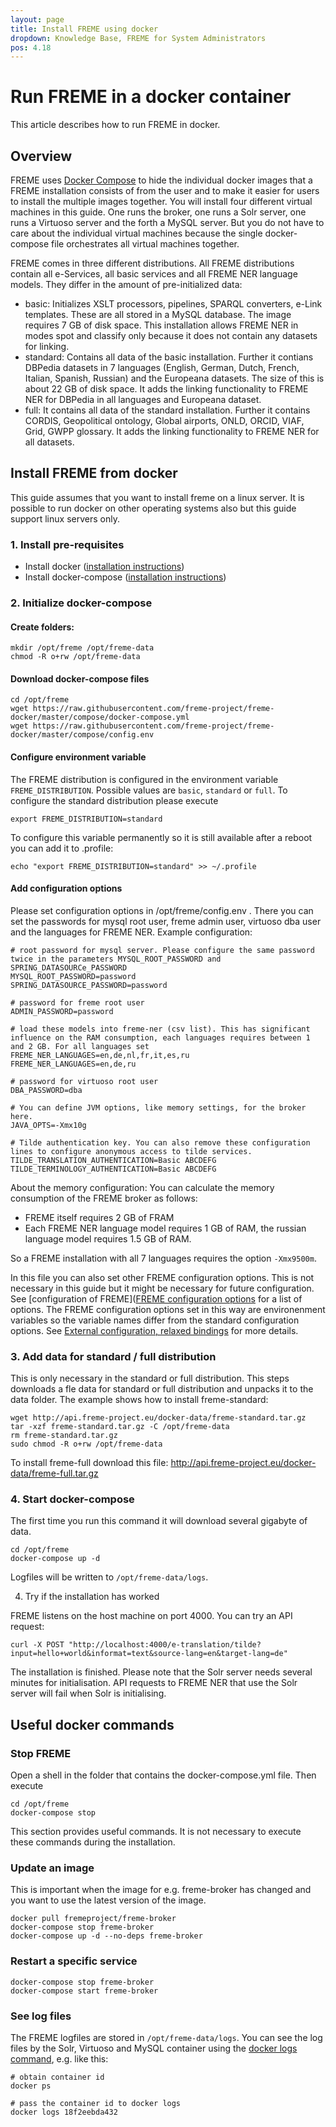 ```yaml
---
layout: page
title: Install FREME using docker
dropdown: Knowledge Base, FREME for System Administrators
pos: 4.18
---
```


# Run FREME in a docker container

This article describes how to run FREME in docker.

## Overview

FREME uses [Docker Compose](https://docs.docker.com/compose/) to hide the individual docker images that a FREME installation consists of from the user and to make it easier for users to install the multiple images together. You will install four different virtual machines in this guide. One runs the broker, one runs a Solr server, one runs a Virtuoso server and the forth a MySQL server. But you do not have to care about the individual virtual machines because the single docker-compose file orchestrates all virtual machines together.

FREME comes in three different distributions. All FREME distributions contain all e-Services, all basic services and all FREME NER language models. They differ in the amount of pre-initialized data:

* basic: Initializes XSLT processors, pipelines, SPARQL converters, e-Link templates. These are all stored in a MySQL database. The image requires 7 GB of disk space. This installation allows FREME NER in modes spot and classify only because it does not contain any datasets for linking.
* standard: Contains all data of the basic installation. Further it contians DBPedia datasets in 7 languages (English, German, Dutch, French, Italian, Spanish, Russian) and the Europeana datasets. The size of this is about 22 GB of disk space. It adds the linking functionality to FREME NER for DBPedia in all languages and Europeana dataset.
* full: It contains all data of the standard installation. Further it contains CORDIS, Geopolitical ontology, Global airports, ONLD, ORCID, VIAF, Grid, GWPP glossary. It adds the linking functionality to FREME NER for all datasets.

## Install FREME from docker

This guide assumes that you want to install freme on a linux server. It is possible to run docker on other operating systems also but this guide support linux servers only.

### 1. Install pre-requisites

* Install docker ([installation instructions](https://docs.docker.com/engine/installation/linux/))
* Install docker-compose ([installation instructions](https://docs.docker.com/compose/install/))

### 2. Initialize docker-compose 

#### Create  folders:

```
mkdir /opt/freme /opt/freme-data
chmod -R o+rw /opt/freme-data
```

#### Download docker-compose files

```
cd /opt/freme
wget https://raw.githubusercontent.com/freme-project/freme-docker/master/compose/docker-compose.yml
wget https://raw.githubusercontent.com/freme-project/freme-docker/master/compose/config.env
```

#### Configure environment variable

The FREME distribution is configured in the environment variable `FREME_DISTRIBUTION`. Possible values are `basic`, `standard` or `full`. To configure the standard distribution please execute

```
export FREME_DISTRIBUTION=standard
```

To configure this variable permanently so it is still available after a reboot you can add it to .profile:

```
echo "export FREME_DISTRIBUTION=standard" >> ~/.profile
```

#### Add configuration options

Please set configuration options in /opt/freme/config.env . There you can set the passwords for mysql root user, freme admin user, virtuoso dba user and the languages for FREME NER. Example configuration:

```
# root password for mysql server. Please configure the same password twice in the parameters MYSQL_ROOT_PASSWORD and SPRING_DATASOURCe_PASSWORD
MYSQL_ROOT_PASSWORD=password
SPRING_DATASOURCE_PASSWORD=password

# password for freme root user
ADMIN_PASSWORD=password

# load these models into freme-ner (csv list). This has significant influence on the RAM consumption, each languages requires between 1 and 2 GB. For all languages set FREME_NER_LANGUAGES=en,de,nl,fr,it,es,ru
FREME_NER_LANGUAGES=en,de,ru

# password for virtuoso root user
DBA_PASSWORD=dba

# You can define JVM options, like memory settings, for the broker here.
JAVA_OPTS=-Xmx10g

# Tilde authentication key. You can also remove these configuration lines to configure anonymous access to tilde services.
TILDE_TRANSLATION_AUTHENTICATION=Basic ABCDEFG
TILDE_TERMINOLOGY_AUTHENTICATION=Basic ABCDEFG
```

About the memory configuration: You can calculate the memory consumption of the FREME broker as follows:

* FREME itself requires 2 GB of FRAM
* Each FREME NER language model requires 1 GB of RAM, the russian language model requires 1.5 GB of RAM.

So a FREME installation with all 7 languages requires the option `-Xmx9500m`.

In this file you can also set other FREME configuration options. This is not necessary in this guide but it might be necessary for future configuration. See [configuration of FREME]([FREME configuration options](https://freme-project.github.io/knowledge-base/freme-for-sysadmins/configuration-options.html) for a list of options. The FREME configuration options set in this way are environenment variables so the variable names differ from the standard configuration options. See [External configuration, relaxed bindings](http://docs.spring.io/spring-boot/docs/current/reference/html/boot-features-external-config.html#boot-features-external-config-relaxed-binding) for more details.  

### 3. Add data for standard / full distribution

This is only necessary in the standard or full distribution. This steps downloads a fle data for standard or full distribution and unpacks it to the data folder. The example shows how to install freme-standard:

``` 
wget http://api.freme-project.eu/docker-data/freme-standard.tar.gz
tar -xzf freme-standard.tar.gz -C /opt/freme-data
rm freme-standard.tar.gz
sudo chmod -R o+rw /opt/freme-data 
```

To install freme-full download this file: http://api.freme-project.eu/docker-data/freme-full.tar.gz

### 4. Start docker-compose

The first time you run this command it will download several gigabyte of data.

```
cd /opt/freme
docker-compose up -d
```

Logfiles will be written to `/opt/freme-data/logs`.

4. Try if the installation has worked

FREME listens on the host machine on port 4000. You can try an API request:

```
curl -X POST "http://localhost:4000/e-translation/tilde?input=hello+world&informat=text&source-lang=en&target-lang=de"
```

The installation is finished. Please note that the Solr server needs several minutes for initialisation. API requests to FREME NER that use the Solr server will fail when Solr is initialising.

## Useful docker commands

### Stop FREME

Open a shell in the folder that contains the docker-compose.yml file. Then execute

```
cd /opt/freme
docker-compose stop
```

This section provides useful commands. It is not necessary to execute these commands during the installation.

### Update an image

This is important when the image for e.g. freme-broker has changed and you want to use the latest version of the image.

```
docker pull fremeproject/freme-broker
docker-compose stop freme-broker
docker-compose up -d --no-deps freme-broker
```

### Restart a specific service

```
docker-compose stop freme-broker
docker-compose start freme-broker
```

### See log files

The FREME logfiles are stored in `/opt/freme-data/logs`. You can see the log files by the Solr, Virtuoso and MySQL container using the [docker logs command](https://docs.docker.com/engine/reference/commandline/logs/), e.g. like this:

```
# obtain container id
docker ps

# pass the container id to docker logs
docker logs 18f2eebda432
```
